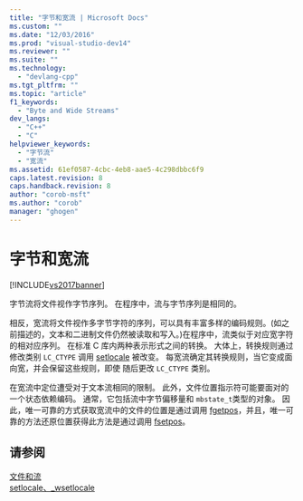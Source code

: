 ```yaml
---
title: "字节和宽流 | Microsoft Docs"
ms.custom: ""
ms.date: "12/03/2016"
ms.prod: "visual-studio-dev14"
ms.reviewer: ""
ms.suite: ""
ms.technology: 
  - "devlang-cpp"
ms.tgt_pltfrm: ""
ms.topic: "article"
f1_keywords: 
  - "Byte and Wide Streams"
dev_langs: 
  - "C++"
  - "C"
helpviewer_keywords: 
  - "字节流"
  - "宽流"
ms.assetid: 61ef0587-4cbc-4eb8-aae5-4c298dbbc6f9
caps.latest.revision: 8
caps.handback.revision: 8
author: "corob-msft"
ms.author: "corob"
manager: "ghogen"
---
```

# 字节和宽流
[!INCLUDE[vs2017banner](../assembler/inline/includes/vs2017banner.md)]

字节流将文件视作字节序列。  在程序中，流与字节序列是相同的。  
  
 相反，宽流将文件视作多字节字符的序列，可以具有丰富多样的编码规则。\(如之前描述的，文本和二进制文件仍然被读取和写入。\)在程序中，流类似于对应宽字符的相对应序列。  在标准 C 库内两种表示形式之间的转换。  大体上，转换规则通过修改类别 `LC_CTYPE` 调用 [setlocale](../c-runtime-library/reference/setlocale-wsetlocale.md) 被改变。  每宽流确定其转换规则，当它变成面向宽，并会保留这些规则，即使 随后更改 `LC_CTYPE` 类别。  
  
 在宽流中定位遭受对于文本流相同的限制。  此外，文件位置指示符可能要面对的一个状态依赖编码。  通常，它包括流中字节偏移量和 `mbstate_t`类型的对象。  因此，唯一可靠的方式获取宽流中的文件的位置是通过调用 [fgetpos](../c-runtime-library/reference/fgetpos.md)，并且，唯一可靠的方法还原位置获得此方法是通过调用 [fsetpos](../c-runtime-library/reference/fsetpos.md)。  
  
## 请参阅  
 [文件和流](../c-runtime-library/files-and-streams.md)   
 [setlocale、\_wsetlocale](../c-runtime-library/reference/setlocale-wsetlocale.md)